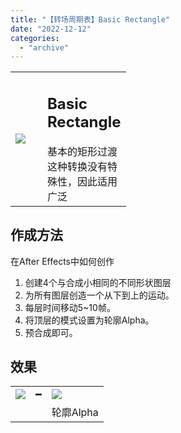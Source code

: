 ```yaml
---
title: "【转场周期表】Basic Rectangle"
date: "2022-12-12"
categories: 
  - "archive"
---
```


<table style="width: 36.6106%;"><tbody><tr><td style="width: 56.0669%;"><img src="https://mir.yuelili.com/2022/12/0ca7823cba3998d8c457620e6c310402.gif"></td><td style="width: 42.1199%;"><h2 class="title_title__ceXO0">Basic Rectangle</h2>基本的矩形过渡<div></div>这种转换没有特殊性，因此适用广泛</td></tr></tbody></table>

## 作成方法

在After Effects中如何创作

1. 创建4个与合成小相同的不同形状图层
2. 为所有图层创造一个从下到上的运动。
3. 每层时间移动5~10帧。
4. 将顶层的模式设置为轮廓Alpha。
5. 预合成即可。

## 效果

<table style="border-collapse: collapse;"><tbody><tr><td><img src="https://mir.yuelili.com/2022/12/eb7087c8f55b7f866ba444ba5dfa3e8e.gif"></td><td>━</td><td><img src="https://mir.yuelili.com/2022/12/4be686ae655487c686b4a1d6e52ceb9f.gif"></td></tr><tr><td></td><td></td><td>轮廓Alpha</td></tr></tbody></table>
